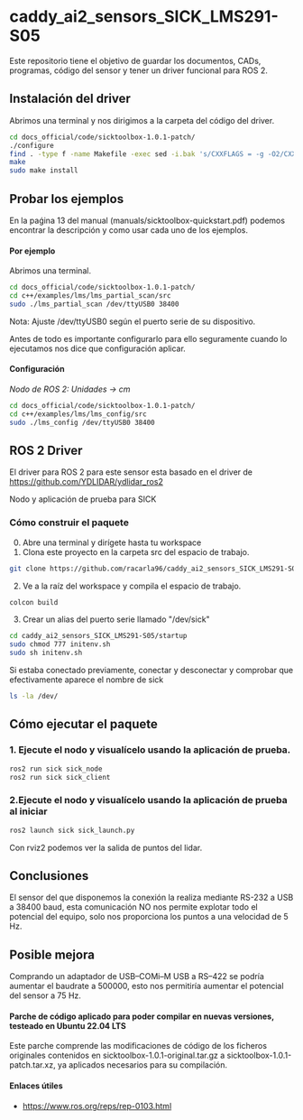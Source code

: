 # caddy_ai2_sensors_SICK_LMS291-S05

Este repositorio tiene el objetivo de guardar los documentos, CADs, programas, código del sensor y tener un driver funcional para ROS 2.

## Instalación del driver 

Abrimos una terminal y nos dirigimos a la carpeta del código del driver.

```bash
cd docs_official/code/sicktoolbox-1.0.1-patch/
./configure
find . -type f -name Makefile -exec sed -i.bak 's/CXXFLAGS = -g -O2/CXXFLAGS = -g -O2 -std=c++11 -w/g' {} +
make
sudo make install
```

## Probar los ejemplos

En la paǵina 13 del manual (manuals/sicktoolbox-quickstart.pdf) podemos encontrar la descripción y como usar cada uno de los ejemplos.

#### Por ejemplo

Abrimos una terminal.

```bash
cd docs_official/code/sicktoolbox-1.0.1-patch/
cd c++/examples/lms/lms_partial_scan/src
sudo ./lms_partial_scan /dev/ttyUSB0 38400
```
Nota: Ajuste /dev/ttyUSB0 según el puerto serie de su dispositivo.

Antes de todo es importante configurarlo para ello seguramente cuando lo ejecutamos nos dice que configuración aplicar.

#### Configuración

*Nodo de ROS 2: Unidades -> cm*

```bash
cd docs_official/code/sicktoolbox-1.0.1-patch/
cd c++/examples/lms/lms_config/src
sudo ./lms_config /dev/ttyUSB0 38400
```

## ROS 2 Driver

El driver para ROS 2 para este sensor esta basado en el driver de https://github.com/YDLIDAR/ydlidar_ros2

Nodo y aplicación de prueba para SICK

### Cómo construir el paquete

0) Abre una terminal y dirígete hasta tu workspace
1) Clona este proyecto en la carpeta src del espacio de trabajo.
```bash
git clone https://github.com/racarla96/caddy_ai2_sensors_SICK_LMS291-S05.git
```
2) Ve a la raíz del workspace y compila el espacio de trabajo.
```bash
colcon build
```
3) Crear un alias del puerto serie llamado "/dev/sick"
```bash
cd caddy_ai2_sensors_SICK_LMS291-S05/startup
sudo chmod 777 initenv.sh
sudo sh initenv.sh
```
Si estaba conectado previamente, conectar y desconectar y comprobar que efectivamente aparece el nombre de sick
```bash
ls -la /dev/
```

## Cómo ejecutar el paquete

### 1. Ejecute el nodo y visualícelo usando la aplicación de prueba.

```bash
ros2 run sick sick_node
ros2 run sick sick_client
```

### 2.Ejecute el nodo y visualícelo usando la aplicación de prueba al iniciar

```bash
ros2 launch sick sick_launch.py
```

Con rviz2 podemos ver la salida de puntos del lidar.

## Conclusiones

El sensor del que disponemos la conexión la realiza mediante RS-232 a USB a 38400 baud, esta comunicación NO nos permite explotar todo el potencial del equipo, solo nos proporciona los puntos a una velocidad de 5 Hz.

## Posible mejora

Comprando un adaptador de USB–COMi–M USB a RS–422 se podría aumentar el baudrate a 500000, esto nos permitiría aumentar el potencial del sensor a 75 Hz.




#### Parche de código aplicado para poder compilar en nuevas versiones, testeado en Ubuntu 22.04 LTS

Este parche comprende las modificaciones de código de los ficheros originales contenidos en sicktoolbox-1.0.1-original.tar.gz a sicktoolbox-1.0.1-patch.tar.xz, ya aplicados necesarios para su compilación.

#### Enlaces útiles
- https://www.ros.org/reps/rep-0103.html